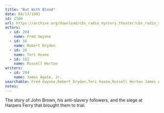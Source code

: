 ```yaml
---
title: "But With Blood"
date: 04/17/1981
id: 1186
url: https://archive.org/download/cbs_radio_mystery_theater/cbs_radio_mystery_theater-1151-1200.zip/cbs_radio_mystery_theater-1151-1200%2Fcbsrmt_1186_but_with_blood.mp3
actors:  
  - id: 204
    name: Fred Gwynne  
  - id: 16
    name: Robert Dryden  
  - id: 26
    name: Teri Keane  
  - id: 151
    name: Russell Horton
writers:  
  - id: 294
    name: James Agate, Jr.
searchable: Fred Gwynne,Robert Dryden,Teri Keane,Russell Horton James Agate, Jr.
notes:  
---
```

The story of John Brown, his anti-slavery followers, and the siege at Harpers Ferry that brought them to trial.